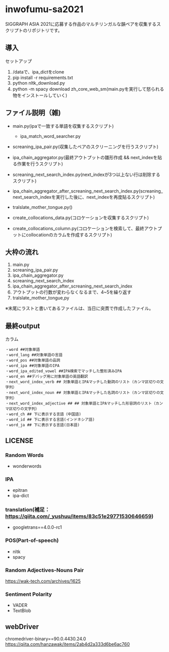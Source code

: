 # inwofumu-sa2021
SIGGRAPH ASIA 2021に応募する作品のマルチリンガルな韻ペアを収集するスクリプトのリポジトリです。

## 導入

セットアップ

1. /dataで、ipa_dictをclone
2. pip install -r requirements.txt
3. python nltk_download.py
4. python -m spacy download zh_core_web_sm(main.pyを実行して怒られる物をインストールしていく)

## ファイル説明（雑)

* main.py(ipaで一致する単語を収集するスクリプト)
    * ipa_match_word_searcher.py
* screaning_ipa_pair.py(収集したペアのスクリーニングを行うスクリプト)
* ipa_chain_aggregator.py(最終アウトプットの雛形作成 && next_indexを貼る作業を行うスクリプト)
* screaning_next_search_index.py(next_indexが3つ以上ない行は削除するスクリプト)
* ipa_chain_aggregator_after_screaning_next_search_index.py(screaning_next_search_indexを実行した後に、next_indexを再度貼るスクリプト)
* tralslate_mother_tongue.py()

* create_collocations_data.py(コロケーションを収集するスクリプト)
* create_collocations_column.py(コロケーションを検索して、最終アウトプットにcollocationのカラムを作成するスクリプト)

## 大枠の流れ

1. main.py
2. screaning_ipa_pair.py
3. ipa_chain_aggregator.py
4. screaning_next_search_index
5. ipa_chain_aggregator_after_screaning_next_search_index
6. アウトプットの行数が変わらなくなるまで、4~5を繰り返す
7. tralslate_mother_tongue,py

※末尾にラストと書いてあるファイルは、当日に突貫で作成したファイル。

## 最終output
カラム
```.csv
・word ##対象単語
・word_lang ##対象単語の言語
・word_pos ##対象単語の品詞
・word_ipa ##対象単語のIPA
・word_ipa_edited_vowel ##IPA検索でマッチした整形済みIPA
・word_en ##デバッグ用に対象単語の英語翻訳
・next_word_index_verb ## 対象単語とIPAマッチした動詞のリスト（カンマ区切りの文字列）
・next_word_index_noun ## 対象単語とIPAマッチした名詞のリスト（カンマ区切りの文字列）
・next_word_index_adjective ## ## 対象単語とIPAマッチした形容詞のリスト（カンマ区切りの文字列）
・word_ch ## 下に表示する言語（中国語)
・word_id ## 下に表示する言語(インドネシア語)
・word_ja ## 下に表示する言語(日本語)
```

## LICENSE
### Random Words
* wonderwords

### IPA
* epitran
* ipa-dict

### translation(補足：https://qiita.com/_yushuu/items/83c51e29771530646659)
* googletrans==4.0.0-rc1

### POS(Part-of-speech)
* nltk
* spacy

### Random Adjectives-Nouns Pair
https://wak-tech.com/archives/1625

### Sentiment Polarity
* VADER
* TextBlob

## webDriver
chromedriver-binary==90.0.4430.24.0
https://qiita.com/hanzawak/items/2ab4d2a333d6be6ac760
